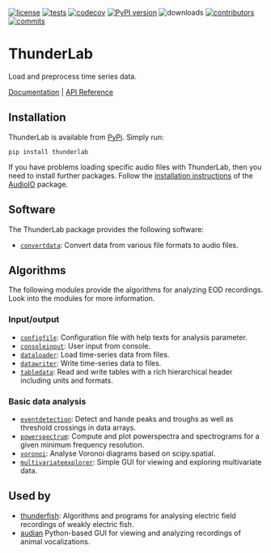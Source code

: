 [![license](https://img.shields.io/pypi/l/thunderlab.svg)](https://github.com/bendalab/thunderlab/blob/master/LICENSE)
[![tests](https://github.com/bendalab/thunderlab/workflows/tests/badge.svg?dummy=42)](https://github.com/bendalab/thunderlab/actions)
[![codecov](https://bendalab.github.io/thunderlab/coverage.svg?dummy=42)](https://bendalab.github.io/thunderlab/cover)
[![PyPI version](https://img.shields.io/pypi/v/thunderlab.svg)](https://pypi.python.org/pypi/thunderlab/)
![downloads](https://img.shields.io/pypi/dm/thunderlab.svg)
[![contributors](https://img.shields.io/github/contributors/bendalab/thunderlab)](https://github.com/bendalab/thunderlab/graphs/contributors)
[![commits](https://img.shields.io/github/commit-activity/m/bendalab/thunderlab)](https://github.com/bendalab/thunderlab/pulse)
<!--
![python](https://img.shields.io/pypi/pyversions/thunderlab.svg)
![issues open](https://img.shields.io/github/issues/bendalab/thunderlab.svg)
![issues closed](https://img.shields.io/github/issues-closed/bendalab/thunderlab.svg)
![pullrequests open](https://img.shields.io/github/issues-pr/bendalab/thunderlab.svg)
![pullrequests closed](https://img.shields.io/github/issues-pr-closed/bendalab/thunderlab.svg)
-->

# ThunderLab

Load and preprocess time series data.

[Documentation](https://bendalab.github.io/thunderlab/) |
[API Reference](https://bendalab.github.io/thunderlab/api/)


## Installation

ThunderLab is available from
[PyPi](https://pypi.org/project/thunderlab/). Simply run:
```
pip install thunderlab
```

If you have problems loading specific audio files with ThunderLab,
then you need to install further packages. Follow the [installation
instructions](https://bendalab.github.io/audioio/installation/) of the
[AudioIO](https://bendalab.github.io/audioio/) package.


## Software

The ThunderLab package provides the following software:

- [`convertdata`](https://bendalab.github.io/thunderlab/api/convertdata/): Convert data from various file formats to audio files.



## Algorithms

The following modules provide the algorithms for analyzing EOD recordings.
Look into the modules for more information.

### Input/output

- [`configfile`](https://bendalab.github.io/thunderlab/api/configfile.html): Configuration file with help texts for analysis parameter.
- [`consoleinput`](https://bendalab.github.io/thunderlab/api/consoleinput.html): User input from console.
- [`dataloader`](https://bendalab.github.io/thunderlab/api/dataloader.html): Load time-series data from files.
- [`datawriter`](https://bendalab.github.io/thunderlab/api/datawriter.html): Write time-series data to files.
- [`tabledata`](https://bendalab.github.io/thunderlab/api/tabledata.html): Read and write tables with a rich hierarchical header including units and formats.

### Basic data analysis

- [`eventdetection`](https://bendalab.github.io/thunderlab/api/eventdetection.html): Detect and hande peaks and troughs as well as threshold crossings in data arrays.
- [`powerspectrum`](https://bendalab.github.io/thunderlab/api/powerspectrum.html): Compute and plot powerspectra and spectrograms for a given minimum frequency resolution.
- [`voronoi`](https://bendalab.github.io/thunderlab/api/voronoi.html): Analyse Voronoi diagrams based on scipy.spatial.
- [`multivariateexplorer`](https://bendalab.github.io/thunderlab/api/multivariateexplorer.html): Simple GUI for viewing and exploring multivariate data.


## Used by

- [thunderfish](https://github.com/bendalab/thunderfish): Algorithms and programs for analysing electric field recordings of weakly electric fish.
- [audian](https://github.com/bendalab/audian) Python-based GUI for
viewing and analyzing recordings of animal vocalizations.